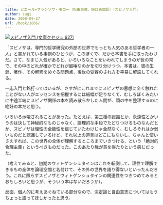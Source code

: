 ```yaml
---
title: ピエール=フランソワ・モロー（松田克進、樋口善郎訳）『スピノザ入門』
author: sugi
date: 2008-09-27
url: /book/1866/
---
```

<a href="http://www.amazon.co.jp/exec/obidos/ASIN/4560509271/chezsugi-22/ref=nosim/" name="amazletlink" target="_blank"><img src="http://i0.wp.com/ecx.images-amazon.com/images/I/41Mfjp0%2ByBL._SL160_.jpg?w=660" alt="スピノザ入門 (文庫クセジュ 927)" class="alignleft" data-recalc-dims="1" /></a>

「スピノザは、専門的哲学研究の外部の世界でもっとも人気のある哲学者の一人」と書かれている事例のひとつが、このぼくで、だから本書を手に取ったわけだ。さて、なまじ人気があると、いろいろなことをいわれてしまうのが世の常で、その中のどれが確かでどれが眉唾なのかを切り分けつつ、本書は、彼の生涯、著作、その解釈をめぐる問題点、後世の受容のされ方を平易に解説してくれる。

一応入門と銘打ってはいるが、さすがにこれまでにスピノザの思想に全く触れたことがない人がエッセンスを把握するには紙幅が足りなくて、むしろぼくみたいに中途半端にスピノザ関係の本を読み散らかした人間が、頭の中を整理するのに絶好の本だと思う。

いろいろ示唆されることがあった。たとえば、第三種の認識とか、永遠性とかいうのは決して神秘的なものじゃなく、論理的な手段でたどりつけるものなんだとか、スピノザは理性の全能性を信じていたわけじゃ全然なく、むしろそれはか弱いものだと認識しているけど、それ以上の道具はどこにもないし、ちゃんと使いさえすれば、この世界の全体が理解するところまでいきつける、という「絶対的合理主義」というべきものだった。このあたり我が意を得たりという感じだった。

（考えてみると、初期のウィトゲンシュタインはこれを転倒して、理性で理解できるもの全体を論理空間と名付けて、その外の世界を語り得ないといったんだろう。これに限らずスピノザとウィトゲンシュタインの関連性をつきつめてみるとおもしろいと思うが、そういう本はないだろうか）。

反面、個人的に考えあぐねている部分なので、決定論と自由意志についてはもうちょっと語ってほしかったと思う。

